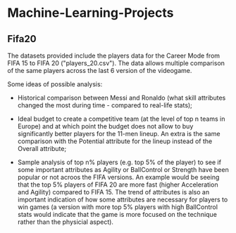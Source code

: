 # Machine-Learning-Projects
## Fifa20

The datasets provided include the players data for the Career Mode from FIFA 15 to FIFA 20 ("players_20.csv"). The data allows multiple comparison of the same players across the last 6 version of the videogame.

Some ideas of possible analysis:

- Historical comparison between Messi and Ronaldo (what skill attributes changed the most during time - compared to real-life stats);

- Ideal budget to create a competitive team (at the level of top n teams in Europe) and at which point the budget does not allow to buy significantly better players for the 11-men lineup. An extra is the same comparison with the Potential attribute for the lineup instead of the Overall attribute;

- Sample analysis of top n% players (e.g. top 5% of the player) to see if some important attributes as Agility or BallControl or Strength have been popular or not acroos the FIFA versions. An example would be seeing that the top 5% players of FIFA 20 are more fast (higher Acceleration and Agility) compared to FIFA 15. The trend of attributes is also an important indication of how some attributes are necessary for players to win games (a version with more top 5% players with high BallControl stats would indicate that the game is more focused on the technique rather than the physicial aspect).


